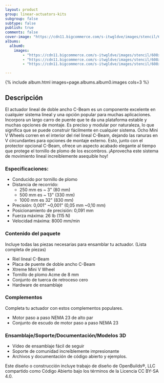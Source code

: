 ```yaml
---
layout: product
group: linear-actuators-kits
subgroup: false
subtype: false
publish: true
comments: false
cover-image: "https://cdn11.bigcommerce.com/s-itwgldve/images/stencil/608x608/products/615/3665/Profile_Picture_render_silver.png__27585.1675310610.jpg?c=2"
albums:
  album0:
    images:
        - "https://cdn11.bigcommerce.com/s-itwgldve/images/stencil/608x608/products/615/3665/Profile_Picture_render_silver.png__27585.1675310610.jpg?c=2"
        - "https://cdn11.bigcommerce.com/s-itwgldve/images/stencil/608x608/products/615/3663/profile_picture_render_black.png__30464.1675310610.jpg?c=2"
        - "https://cdn11.bigcommerce.com/s-itwgldve/images/stencil/608x608/products/615/3661/in_use_picture.png__70408.1675310610.jpg?c=2"

---
```


{% include album.html images=page.albums.album0.images cols=3 %}

## Descripción

El actuador lineal de doble ancho C-Beam es un componente excelente en cualquier sistema lineal y una opción popular para muchas aplicaciones. Incorpora un largo carro de puente que te da una plataforma estable y muchas opciones de montaje. Es preciso y modular por naturaleza, lo que significa que se puede construir fácilmente en cualquier sistema. Ocho Mini V Wheels corren en el interior del riel lineal C-Beam, dejando las ranuras en V circundantes para opciones de montaje externo. Esto, junto con el protector opcional C-Beam, ofrece un aspecto acabado elegante al tiempo que protege el tornillo de plomo de los escombros. ¡Aprovecha este sistema de movimiento lineal increíblemente asequible hoy!

### Especificaciones:

- Conducido por tornillo de plomo
- Distancia de recorrido:
  - 250 mm es ~ 3" (80 mm)
  - 500 mm es ~ 13" (330 mm)
  - 1000 mm es 32" (830 mm)
- Precisión: 0,001" ~0,001" (0,05 mm ~0,10 mm)
- Posicionamiento de precisión: 0,091 mm
- Fuerza máxima: 26 lb (115 N)
- Velocidad máxima: 8000 mm/min

### Contenido del paquete

Incluye todas las piezas necesarias para ensamblar tu actuador. (Lista completa de piezas)

- Riel lineal C-Beam
- Placa de puente de doble ancho C-Beam
- Xtreme Mini V Wheel
- Tornillo de plomo Acme de 8 mm
- Conjunto de tuerca de retroceso cero
- Hardware de ensamblaje

### Complementos

Completa tu actuador con estos complementos populares.

- Motor paso a paso NEMA 23 de alto par
- Conjunto de escudo de motor paso a paso NEMA 23

### Ensamblaje/Soporte/Documentación/Modelos 3D

- Vídeo de ensamblaje fácil de seguir
- Soporte de comunidad increíblemente impresionante
- Archivos y documentación de código abierto y ejemplos.

Este diseño o construcción incluye trabajo de diseño de OpenBuilds®️, LLC compartido como Código Abierto bajo los términos de la Licencia CC BY-SA 4.0.



